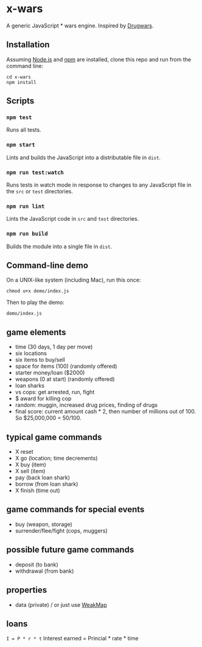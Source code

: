 # x-wars
A generic JavaScript * wars engine. Inspired by [Drugwars](https://en.wikipedia.org/wiki/Drugwars).

## Installation
Assuming [Node.js](https://nodejs.org/) and [npm](https://www.npmjs.com) are installed, clone this repo and run from the command line:
```
cd x-wars
npm install
```

## Scripts

### `npm test`
Runs all tests.

### `npm start`
Lints and builds the JavaScript into a distributable file in `dist`.

### `npm run test:watch`
Runs tests in watch mode in response to changes to any JavaScript file in the `src` or `test` directories.

### `npm run lint`
Lints the JavaScript code in `src` and `test` directories.

### `npm run build`
Builds the module into a single file in `dist`.

## Command-line demo
On a UNIX-like system (including Mac), run this once:
```
chmod u+x demo/index.js
```
Then to play the demo:
```
demo/index.js
```

## game elements
- time (30 days, 1 day per move)
- six locations
- six items to buy/sell
- space for items (100) (randomly offered)
- starter money/loan ($2000)
- weapons (0 at start) (randomly offered)
- loan sharks
- vs cops: get arrested, run, fight
- $ award for killing cop
- random: muggin, increased drug prices, finding of drugs
- final score: current amount cash * 2, then number of millions out of 100. So $25,000,000 = 50/100.

## typical game commands
- X reset
- X go (location; time decrements)
- X buy (item)
- X sell (item)
- pay (back loan shark)
- borrow (from loan shark)
- X finish (time out)

## game commands for special events
- buy (weapon, storage)
- surrender/flee/fight (cops, muggers)

## possible future game commands
- deposit (to bank)
- withdrawal (from bank)

## properties
- data (private) / or just use [WeakMap](http://2ality.com/2016/01/private-data-classes.html)

## loans
```I = P * r * t```
Interest earned = Princial * rate * time
